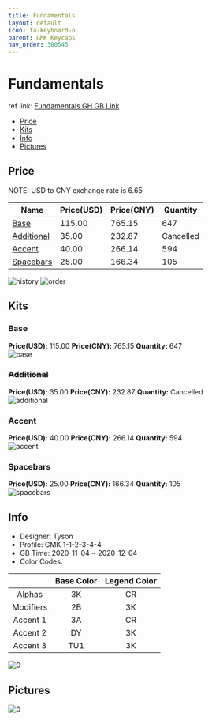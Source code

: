 ```yaml
---
title: Fundamentals 
layout: default
icon: fa-keyboard-o
parent: GMK Keycaps
nav_order: 300545
---
```


# Fundamentals 

ref link: [Fundamentals GH GB Link](https://geekhack.org/index.php?topic=109361.0)

* [Price](#price)
* [Kits](#kits)
* [Info](#info)
* [Pictures](#pictures)

## Price

NOTE: USD to CNY exchange rate is 6.65

| Name          | Price(USD)   |  Price(CNY) | Quantity |
| ------------- | ------------ |  ---------- | -------- |
|[Base](#base)|115.00|765.15|647|
|[~~Additional~~](#additional)|35.00|232.87|Cancelled|
|[Accent](#accent)|40.00|266.14|594|
|[Spacebars](#spacebars)|25.00|166.34|105|

<img src="{{ 'assets/images/gmk-keycaps/Fundamentals/history.png' | relative_url }}" alt="history" class="image featured">
<img src="{{ 'assets/images/gmk-keycaps/Fundamentals/order.png' | relative_url }}" alt="order" class="image featured">

## Kits
### Base  
**Price(USD):** 115.00	**Price(CNY):** 765.15	**Quantity:** 647  
<img src="{{ 'assets/images/gmk-keycaps/Fundamentals/kits_pics/base.png' | relative_url }}" alt="base" class="image featured">

### ~~Additional~~  
**Price(USD):** 35.00	**Price(CNY):** 232.87	**Quantity:** Cancelled  
<img src="{{ 'assets/images/gmk-keycaps/Fundamentals/kits_pics/additional.png' | relative_url }}" alt="additional" class="image featured">

### Accent  
**Price(USD):** 40.00	**Price(CNY):** 266.14	**Quantity:** 594  
<img src="{{ 'assets/images/gmk-keycaps/Fundamentals/kits_pics/accent.png' | relative_url }}" alt="accent" class="image featured">

### Spacebars  
**Price(USD):** 25.00	**Price(CNY):** 166.34	**Quantity:** 105  
<img src="{{ 'assets/images/gmk-keycaps/Fundamentals/kits_pics/spacebars.png' | relative_url }}" alt="spacebars" class="image featured">

## Info
* Designer: Tyson  
* Profile: GMK 1-1-2-3-4-4  
* GB Time: 2020-11-04 ~ 2020-12-04  
* Color Codes:  

| |Base Color     | Legend Color
| :-------------: | :-------------: | :------------:
|Alphas|3K|CR
|Modifiers|2B|3K
|Accent 1|3A|CR
|Accent 2|DY|3K
|Accent 3|TU1|3K

<img src="{{ 'assets/images/gmk-keycaps/Fundamentals/0.png' | relative_url }}" alt="0" class="image featured">

## Pictures  
<img src="{{ 'assets/images/gmk-keycaps/Fundamentals/rendering_pics/0.jpg' | relative_url }}" alt="0" class="image featured">
